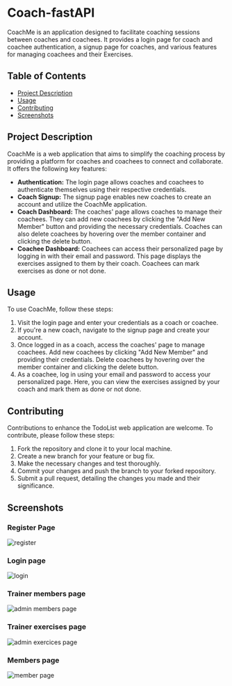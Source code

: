 # Coach-fastAPI

CoachMe is an application designed to facilitate coaching sessions between coaches and coachees. It provides a login page for coach and coachee authentication, a signup page for coaches, and various features for managing coachees and their Exercises.

## Table of Contents
- [Project Description](#project-description)
- [Usage](#usage)
- [Contributing](#contributing)
- [Screenshots](#screenshots)

## Project Description
CoachMe is a web application that aims to simplify the coaching process by providing a platform for coaches and coachees to connect and collaborate. It offers the following key features:

- **Authentication:** The login page allows coaches and coachees to authenticate themselves using their respective credentials.
- **Coach Signup:** The signup page enables new coaches to create an account and utilize the CoachMe application.
- **Coach Dashboard:** The coaches' page allows coaches to manage their coachees. They can add new coachees by clicking the "Add New Member" button and providing the necessary credentials. Coaches can also delete coachees by hovering over the member container and clicking the delete button.
- **Coachee Dashboard:** Coachees can access their personalized page by logging in with their email and password. This page displays the exercises assigned to them by their coach. Coachees can mark exercises as done or not done.

## Usage
To use CoachMe, follow these steps:

1. Visit the login page and enter your credentials as a coach or coachee.
2. If you're a new coach, navigate to the signup page and create your account.
3. Once logged in as a coach, access the coaches' page to manage coachees. Add new coachees by clicking "Add New Member" and providing their credentials. Delete coachees by hovering over the member container and clicking the delete button.
4. As a coachee, log in using your email and password to access your personalized page. Here, you can view the exercises assigned by your coach and mark them as done or not done.


## Contributing
Contributions to enhance the TodoList web application are welcome. To contribute, please follow these steps:

1. Fork the repository and clone it to your local machine.
2. Create a new branch for your feature or bug fix.
3. Make the necessary changes and test thoroughly.
4. Commit your changes and push the branch to your forked repository.
5. Submit a pull request, detailing the changes you made and their significance.
## Screenshots 
### Register Page 
![register](https://github.com/Mohbouss/CoashMe/assets/72497217/a2114702-6995-4221-b303-aba8a6712a01)
### Login page
![login](https://github.com/Mohbouss/CoashMe/assets/72497217/d08cd272-4cca-4329-a0cc-2fc3ab81b0b4)
### Trainer members page 
![admin members page](https://github.com/Mohbouss/CoashMe/assets/72497217/a5308c83-beca-41f2-8e3e-4d079b177b7d)
### Trainer exercises page
![admin exercices page](https://github.com/Mohbouss/CoashMe/assets/72497217/ef7c87b2-1429-427c-8815-311533581245)
### Members page
![member page](https://github.com/Mohbouss/CoashMe/assets/72497217/f31e9195-0f94-422a-a697-ebc0b03adae0)
